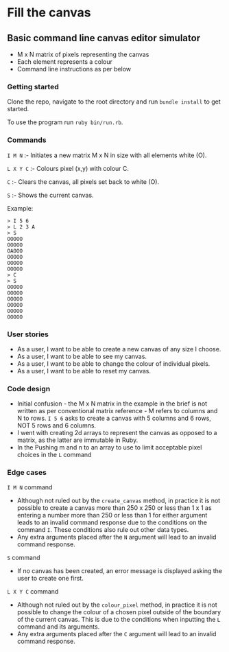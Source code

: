 # Fill the canvas

## Basic command line canvas editor simulator

- M x N matrix of pixels representing the canvas
- Each element represents a colour
- Command line instructions as per below

### Getting started

Clone the repo, navigate to the root directory and run `bundle install` to get started.

To use the program run `ruby bin/run.rb`.

### Commands

`I M N` :- Initiates a new matrix M x N in size with all elements white (O).

`L X Y C` :- Colours pixel (x,y) with colour C.

`C` :- Clears the canvas, all pixels set back to white (O).

`S` :- Shows the current canvas.

Example:

```
> I 5 6
> L 2 3 A
> S
OOOOO
OOOOO
OAOOO
OOOOO
OOOOO
OOOOO
> C
> S
OOOOO
OOOOO
OOOOO
OOOOO
OOOOO
OOOOO
```
### User stories

- As a user, I want to be able to create a new canvas of any size I choose.
- As a user, I want to be able to see my canvas.
- As a user, I want to be able to change the colour of individual pixels.
- As a user, I want to be able to reset my canvas.

### Code design

- Initial confusion - the M x N matrix in the example in the brief is not written as per conventional matrix reference - M refers to columns and N to rows. `I 5 6` asks to create a canvas with 5 columns and 6 rows, NOT 5 rows and 6 columns.
- I went with creating 2d arrays to represent the canvas as opposed to a matrix, as the latter are immutable in Ruby.
- In the Pushing m and n to an array to use to limit acceptable pixel choices in the `L` command

### Edge cases

`I M N` command
- Although not ruled out by the `create_canvas` method, in practice it is not possible to create a canvas more than 250 x 250 or less than 1 x 1 as entering a number more than 250 or less than 1 for either argument leads to an invalid command response due to the conditions on the command `I`. These conditions also rule out other data types.
- Any extra arguments placed after the `N` argument will lead to an invalid command response.

`S` command
 - If no canvas has been created, an error message is displayed asking the user to create one first.

 `L X Y C` command
 - Although not ruled out by the `colour_pixel` method, in practice it is not possible to change the colour of a chosen pixel outside of the boundary of the current canvas. This is due to the conditions when inputting the `L` command and its arguments.
- Any extra arguments placed after the `C` argument will lead to an invalid command response.
